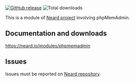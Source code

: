 [![GitHub release](https://img.shields.io/github/release/neard/module-phpmemadmin.svg?style=flat-square)](https://github.com/neard/module-phpmemadmin/releases/latest)
![Total downloads](https://img.shields.io/github/downloads/neard/module-phpmemadmin/total.svg?style=flat-square)

This is a module of [Neard project](https://github.com/neard/neard) involving phpMemAdmin.

## Documentation and downloads

https://neard.io/modules/phpmemadmin

## Issues

Issues must be reported on [Neard repository](https://github.com/neard/neard/issues).
